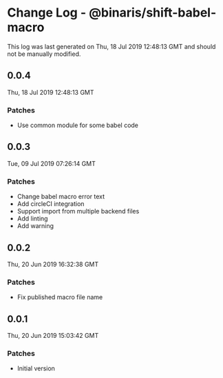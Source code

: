 # Change Log - @binaris/shift-babel-macro

This log was last generated on Thu, 18 Jul 2019 12:48:13 GMT and should not be manually modified.

## 0.0.4
Thu, 18 Jul 2019 12:48:13 GMT

### Patches

- Use common module for some babel code

## 0.0.3
Tue, 09 Jul 2019 07:26:14 GMT

### Patches

- Change babel macro error text
- Add circleCI integration
- Support import from multiple backend files
- Add linting
- Add warning

## 0.0.2
Thu, 20 Jun 2019 16:32:38 GMT

### Patches

- Fix published macro file name

## 0.0.1
Thu, 20 Jun 2019 15:03:42 GMT

### Patches

- Initial version

